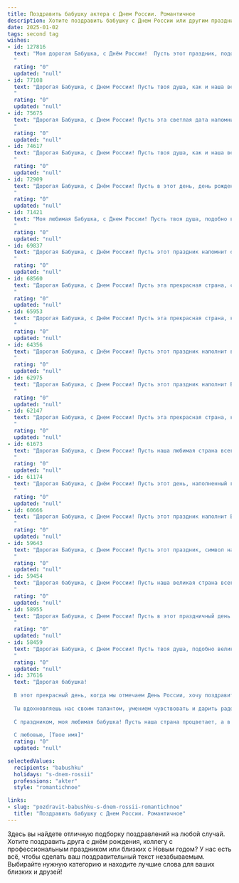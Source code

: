 ```yaml
---
title: Поздравить бабушку актера с Днем России. Романтичное
description: Хотите поздравить бабушку с Днем России или другим праздником? Наш ИИ создаст незабываемое поздравление, а вы обязательно выделитесь среди других.  
date: 2025-01-02
tags: second tag
wishes:
- id: 127816
  text: "Моя дорогая Бабушка, с Днём России!  Пусть этот праздник, подобно великой сцене, наполнит Вашу жизнь яркими красками, а каждый миг станет незабываемой ролью, исполненной с Вашим неповторимым талантом и теплотой.  Пусть любовь, как самый трогательный спектакль, окружает Вас всегда, а счастье будет аплодировать Вам стоя!
  "
  rating: "0"
  updated: "null"
- id: 77108
  text: "Дорогая Бабушка, с Днем России! Пусть твоя душа, как и наша великая страна, будет полна любви, света и тепла. Пусть в твоих глазах блестят не только слезы счастья, но и огонь твоей актерской страсти, который всегда вдохновлял нас. С праздником!
  "
  rating: "0"
  updated: "null"
- id: 75675
  text: "Дорогая Бабушка, с Днем России! Пусть эта светлая дата напомнит нам о красоте нашей Родины, о ее богатой истории и талантливых людях. Желаю тебе, как яркому и талантливому актеру, всегда оставаться в центре внимания, очаровывать зрителей своей игрой и вдохновлять своим творчеством. Пусть каждый день дарит тебе радость, любовь и успех!
  "
  rating: "0"
  updated: "null"
- id: 74617
  text: "Дорогая Бабушка, с Днем России! Пусть твоя душа, как и наша великая страна, всегда будет полна любви, красоты и вдохновения.  И пусть твое актерское мастерство продолжает радовать нас, как яркое солнце, освещая своим теплом и талантом все вокруг.
  "
  rating: "0"
  updated: "null"
- id: 72909
  text: "Дорогая Бабушка, с Днём России! Пусть в этот день, день рождения нашей великой страны, твоя душа наполнится гордостью за её историю и верой в её светлое будущее. Пусть любовь к Родине, как и твоя любовь к искусству,  будет яркой и неиссякаемой. С праздником, моя дорогая!
  "
  rating: "0"
  updated: "null"
- id: 71421
  text: "Моя любимая Бабушка, с Днем России! Пусть твоя душа, подобно великой русской реке, течет спокойно и красиво, а сердце всегда бьется в такт с ритмом этой прекрасной страны. Творческих успехов тебе, моя дорогая, и пусть твое актерское мастерство всегда восхищает и вдохновляет!
  "
  rating: "0"
  updated: "null"
- id: 69837
  text: "Дорогая Бабушка, с Днём России! Пусть этот праздник напомнит о красоте нашей Родины, о ее богатой истории и талантливых людях. Ты, как истинный артист, всегда дарила нам яркие эмоции и светлые чувства, подобно актеру на сцене. Пусть твоя жизнь будет полна радости, любви и вдохновения!
  "
  rating: "0"
  updated: "null"
- id: 68560
  text: "Дорогая Бабушка, с Днем России! Пусть эта прекрасная страна, с ее богатой историей и культурой, всегда приносит вам радость, свет и любовь. Вы – актриса, покоряющая сердца своим талантом, и именно такой же яркой и незабываемой должна быть ваша жизнь, полная любви и счастья!
  "
  rating: "0"
  updated: "null"
- id: 65953
  text: "Дорогая Бабушка, с Днём России! Пусть эта прекрасная страна, как и ты, всегда будет полна тепла, света и любви, а твои талант и харизма, как у настоящего актера, продолжают радовать нас и всех вокруг!
  "
  rating: "0"
  updated: "null"
- id: 64356
  text: "Дорогая Бабушка, с Днём России! Пусть этот праздник наполнит ваш день светлыми чувствами, а твоя душа будет полна гордости за нашу великую страну. Пусть твоя жизнь, как и великая русская история, будет богата интересными событиями, яркими мгновениями и безграничной любовью.  С праздником, милая, любимая Бабушка!
  "
  rating: "0"
  updated: "null"
- id: 62975
  text: "Дорогая Бабушка, с Днем России! Пусть этот праздник наполнит Вашу жизнь яркими красками, как театральные декорации, а каждый день будет полон радости и любви, словно сцена, полная жизни.
  "
  rating: "0"
  updated: "null"
- id: 62147
  text: "Дорогая Бабушка, с Днем России! Пусть эта прекрасная страна, которую ты так любишь, всегда дарит тебе тепло и радость, а твоя творческая душа, как и душа настоящего актёра, будет наполняться вдохновением!
  "
  rating: "0"
  updated: "null"
- id: 61673
  text: "Дорогая Бабушка, с Днем России! Пусть наша любимая страна всегда сияет яркими красками, как твоя душа, полная добра и любви. Желаю тебе крепкого здоровья, светлых радостей и вечного очарования, которое ты даришь нам своим талантом актрисы.
  "
  rating: "0"
  updated: "null"
- id: 61174
  text: "Дорогая Бабушка, с Днём России! Пусть этот день, наполненный гордостью за нашу Родину, подарит тебе тепло и свет, как твои любимые роли на сцене. Пусть твоя душа, подобная талантливому актеру, всегда сияет яркими красками жизни!
  "
  rating: "0"
  updated: "null"
- id: 60666
  text: "Дорогая Бабушка, с Днем России! Пусть этот праздник наполнит Вашу жизнь теплом, любовью и душевным покоем. Вы - настоящая актриса нашей семейной истории, чье искусство дарит нам радость и свет.  Пусть Ваше сердце всегда будет полным счастья, а улыбка - яркой, как праздничный салют над нашей любимой Россией!
  "
  rating: "0"
  updated: "null"
- id: 59643
  text: "Дорогая Бабушка, с Днем России! Пусть этот праздник, символ нашей Родины, принесет тебе светлые чувства, как яркая сцена, где ты, словно талантливая актриса, играешь роль любящей и мудрой бабушки.
  "
  rating: "0"
  updated: "null"
- id: 59454
  text: "Дорогая бабушка, с Днем России! Пусть наша великая страна всегда будет для тебя символом любви, надежды и процветания, как и  твоя  сценическая  жизнь  полна  ярких  ролей  и  искренних  аплодисментов.
  "
  rating: "0"
  updated: "null"
- id: 58955
  text: "Дорогая Бабушка, с Днем России! Пусть в этот праздничный день в твоей душе звучит прекрасная мелодия любви к нашей Родине, а твои глаза светятся счастьем, как яркие огни столичных театров.  Ты - настоящая актриса жизни, всегда играющая главные роли с теплом и любовью.  Желаю тебе крепкого здоровья, долголетия и много-много ярких моментов в твоем прекрасном  исполнении!
  "
  rating: "0"
  updated: "null"
- id: 58459
  text: "Дорогая Бабушка, с Днем России! Пусть твоя душа, подобно великой русской душе, всегда будет полна любви, тепла и нежности. Пусть твоя жизнь, подобно русской истории, будет богата на яркие события и незабываемые моменты. Пусть твоя профессия актера приносит тебе радость и вдохновение, а ты, как истинная звезда, всегда будешь сиять на сцене жизни.
  "
  rating: "0"
  updated: "null"
- id: 37616
  text: "Дорогая бабушка!
  
  В этот прекрасный день, когда мы отмечаем День России, хочу поздравить тебя и выразить свою безграничную любовь и благодарность. Ты — как светлая звезда на сцене нашей жизни, которая всегда согревает сердца своим теплом и мудростью.
  
  Ты вдохновляешь нас своим талантом, умением чувствовать и дарить радость. Пусть каждый новый день приносит тебе радость, как новый акт в спектакле, полным смысла и любви. Желаю, чтобы твоя жизнь была наполнена яркими эмоциями, как лучшие сцены в театре.
  
  С праздником, моя любимая бабушка! Пусть наша страна процветает, а в твоем сердце всегда царит счастье!
  
  С любовью, [Твое имя]"
  rating: "0"
  updated: "null"

selectedValues:
  recipients: "babushku"
  holidays: "s-dnem-rossii"
  professions: "akter"
  style: "romantichnoe"

links:
- slug: "pozdravit-babushku-s-dnem-rossii-romantichnoe"
  title: "Поздравить бабушку с Днем России. Романтичное"
---
```


Здесь вы найдете отличную подборку поздравлений на любой случай.
Хотите поздравить друга с днём рождения, коллегу с профессиональным праздником или близких с Новым годом? У нас есть всё, чтобы сделать ваш поздравительный текст незабываемым. Выбирайте нужную категорию и находите лучшие слова для ваших близких и друзей!
